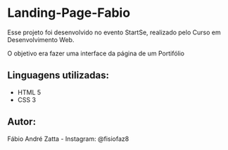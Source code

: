 # Landing-Page-Fabio

Esse projeto foi desenvolvido no evento StartSe, realizado pelo Curso em Desenvolvimento Web.

O objetivo era fazer uma interface da página de um Portifólio

## Linguagens utilizadas:

- HTML 5
- CSS 3

## Autor:

Fábio André Zatta - Instagram: @fisiofaz8
